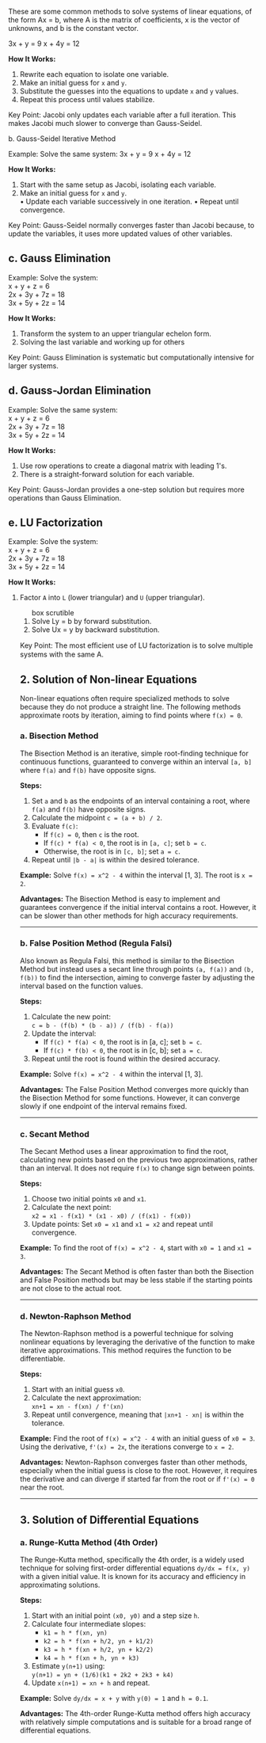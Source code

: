 <body>

These are some common methods to solve systems of linear equations, of the form Ax = b, where A is the matrix of coefficients, x is the vector of unknowns, and b is the constant vector.


3x + y = 9 
            x + 4y = 12
        </p>
        <p><strong>How It Works:</strong></p>
        <ol>
<li>Rewrite each equation to isolate one variable.</li>
            <li>Make an initial guess for <code>x</code> and <code>y</code>.</li>
            <li>Substitute the guesses into the equations to update <code>x</code> and <code>y</code> values.</li>
<li>Repeat this process until values stabilize.</li>
        </ol>
        <p class="key-point">Key Point: Jacobi only updates each variable after a full iteration. This makes Jacobi much slower to converge than Gauss-Seidel.</p>
    </div>


b. Gauss-Seidel Iterative Method
        <p class="example">Example: Solve the same system:
            3x + y = 9 
            x + 4y = 12
        </p>
<p><strong>How It Works:</strong></p>
        <ol>
            <li>Start with the same setup as Jacobi, isolating each variable.</li>
            <li>Make an initial guess for <code>x</code> and <code>y</code>.</li>
• Update each variable successively in one iteration.
• Repeat until convergence.
</ol>
<p class="key-point">Key Point: Gauss-Seidel normally converges faster than Jacobi because, to update the variables, it uses more updated values of other variables.

<div class="method">
        <h2>c. Gauss Elimination</h2>
        <p class="example">Example: Solve the system:<br>
            x + y + z = 6 <br>
            2x + 3y + 7z = 18 <br>
3x + 5y + 2z = 14
        </p>
        <p><strong>How It Works:</strong></p>
        <ol>
            <li>Transform the system to an upper triangular echelon form.
<li>Solving the last variable and working up for others</li>
        </ol>
        <p class="key-point">Key Point: Gauss Elimination is systematic but computationally intensive for larger systems.</p>
    </div>

<h2>d. Gauss-Jordan Elimination</h2>
        <p class="example">Example: Solve the same system:<br>
            x + y + z = 6 <br>
            2x + 3y + 7z = 18 <br>
3x + 5y + 2z = 14
        </p>
        <p><strong>How It Works:</strong></p>
        <ol>
            <li>Use row operations to create a diagonal matrix with leading 1's.
<li>There is a straight-forward solution for each variable.
        </ol>
        <p class="key-point">Key Point: Gauss-Jordan provides a one-step solution but requires more operations than Gauss Elimination.</p>
    </div>

  
<h2>e. LU Factorization</h2>
        <p class="example">Example: Solve the system:<br>
            x + y + z = 6 <br>
            2x + 3y + 7z = 18 <br>
3x + 5y + 2z = 14
        </p>
        <p><strong>How It Works:</strong></p>
        <ol>
            <li>Factor <code>A</code> into <code>L</code> (lower triangular) and <code>U</code> (upper triangular).</li>
<ol> box scrutible
  <li>Solve Ly = b by forward substitution.</li>
  <li>Solve Ux = y by backward substitution.</li>
 </ol>
 <p class="key-point">Key Point: The most eﬃcient use of LU factorization is to solve multiple systems with the same A. 
</div>

</body>
</html>

<h2>2. Solution of Non-linear Equations</h2>
<p>Non-linear equations often require specialized methods to solve because they do not produce a straight line. The following methods approximate roots by iteration, aiming to find points where <code>f(x) = 0</code>.</p>

<h3>a. Bisection Method</h3>
<p>The Bisection Method is an iterative, simple root-finding technique for continuous functions, guaranteed to converge within an interval <code>[a, b]</code> where <code>f(a)</code> and <code>f(b)</code> have opposite signs.</p>
<p><strong>Steps:</strong></p>
<ol>
    <li>Set <code>a</code> and <code>b</code> as the endpoints of an interval containing a root, where <code>f(a)</code> and <code>f(b)</code> have opposite signs.</li>
    <li>Calculate the midpoint <code>c = (a + b) / 2</code>.</li>
    <li>Evaluate <code>f(c)</code>:
        <ul>
            <li>If <code>f(c) = 0</code>, then <code>c</code> is the root.</li>
            <li>If <code>f(c) * f(a) < 0</code>, the root is in <code>[a, c]</code>; set <code>b = c</code>.</li>
            <li>Otherwise, the root is in <code>[c, b]</code>; set <code>a = c</code>.</li>
        </ul>
    </li>
    <li>Repeat until <code>|b - a|</code> is within the desired tolerance.</li>
</ol>
<p><strong>Example:</strong> Solve <code>f(x) = x^2 - 4</code> within the interval [1, 3]. The root is <code>x = 2</code>.</p>

<p><strong>Advantages:</strong> The Bisection Method is easy to implement and guarantees convergence if the initial interval contains a root. However, it can be slower than other methods for high accuracy requirements.</p>

<hr>

<h3>b. False Position Method (Regula Falsi)</h3>
<p>Also known as Regula Falsi, this method is similar to the Bisection Method but instead uses a secant line through points <code>(a, f(a))</code> and <code>(b, f(b))</code> to find the intersection, aiming to converge faster by adjusting the interval based on the function values.</p>
<p><strong>Steps:</strong></p>
<ol>
    <li>Calculate the new point:
        <br><code>c = b - (f(b) * (b - a)) / (f(b) - f(a))</code></li>
    <li>Update the interval:
        <ul>
            <li>If <code>f(c) * f(a) < 0</code>, the root is in [a, c]; set <code>b = c</code>.</li>
            <li>If <code>f(c) * f(b) < 0</code>, the root is in [c, b]; set <code>a = c</code>.</li>
        </ul>
    </li>
    <li>Repeat until the root is found within the desired accuracy.</li>
</ol>
<p><strong>Example:</strong> Solve <code>f(x) = x^2 - 4</code> within the interval [1, 3].</p>

<p><strong>Advantages:</strong> The False Position Method converges more quickly than the Bisection Method for some functions. However, it can converge slowly if one endpoint of the interval remains fixed.</p>

<hr>

<h3>c. Secant Method</h3>
<p>The Secant Method uses a linear approximation to find the root, calculating new points based on the previous two approximations, rather than an interval. It does not require <code>f(x)</code> to change sign between points.</p>
<p><strong>Steps:</strong></p>
<ol>
    <li>Choose two initial points <code>x0</code> and <code>x1</code>.</li>
    <li>Calculate the next point:
        <br><code>x2 = x1 - f(x1) * (x1 - x0) / (f(x1) - f(x0))</code></li>
    <li>Update points: Set <code>x0 = x1</code> and <code>x1 = x2</code> and repeat until convergence.</li>
</ol>
<p><strong>Example:</strong> To find the root of <code>f(x) = x^2 - 4</code>, start with <code>x0 = 1</code> and <code>x1 = 3</code>.</p>

<p><strong>Advantages:</strong> The Secant Method is often faster than both the Bisection and False Position methods but may be less stable if the starting points are not close to the actual root.</p>

<hr>

<h3>d. Newton-Raphson Method</h3>
<p>The Newton-Raphson method is a powerful technique for solving nonlinear equations by leveraging the derivative of the function to make iterative approximations. This method requires the function to be differentiable.</p>
<p><strong>Steps:</strong></p>
<ol>
    <li>Start with an initial guess <code>x0</code>.</li>
    <li>Calculate the next approximation:
        <br><code>xn+1 = xn - f(xn) / f'(xn)</code></li>
    <li>Repeat until convergence, meaning that <code>|xn+1 - xn|</code> is within the tolerance.</li>
</ol>
<p><strong>Example:</strong> Find the root of <code>f(x) = x^2 - 4</code> with an initial guess of <code>x0 = 3</code>. Using the derivative, <code>f'(x) = 2x</code>, the iterations converge to <code>x = 2</code>.</p>

<p><strong>Advantages:</strong> Newton-Raphson converges faster than other methods, especially when the initial guess is close to the root. However, it requires the derivative and can diverge if started far from the root or if <code>f'(x) = 0</code> near the root.</p>

<hr>

<h2>3. Solution of Differential Equations</h2>

<h3>a. Runge-Kutta Method (4th Order)</h3>
<p>The Runge-Kutta method, specifically the 4th order, is a widely used technique for solving first-order differential equations <code>dy/dx = f(x, y)</code> with a given initial value. It is known for its accuracy and efficiency in approximating solutions.</p>
<p><strong>Steps:</strong></p>
<ol>
    <li>Start with an initial point <code>(x0, y0)</code> and a step size <code>h</code>.</li>
    <li>Calculate four intermediate slopes:
        <ul>
            <li><code>k1 = h * f(xn, yn)</code></li>
            <li><code>k2 = h * f(xn + h/2, yn + k1/2)</code></li>
            <li><code>k3 = h * f(xn + h/2, yn + k2/2)</code></li>
            <li><code>k4 = h * f(xn + h, yn + k3)</code></li>
        </ul>
    </li>
    <li>Estimate <code>y(n+1)</code> using:
        <br><code>y(n+1) = yn + (1/6)(k1 + 2k2 + 2k3 + k4)</code></li>
    <li>Update <code>x(n+1) = xn + h</code> and repeat.</li>
</ol>
<p><strong>Example:</strong> Solve <code>dy/dx = x + y</code> with <code>y(0) = 1</code> and <code>h = 0.1</code>.</p>

<p><strong>Advantages:</strong> The 4th-order Runge-Kutta method offers high accuracy with relatively simple computations and is suitable for a broad range of differential equations.</p>
